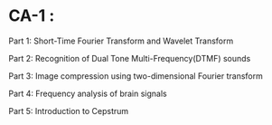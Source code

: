 # CA-1 : 
  Part 1: Short-Time Fourier Transform and Wavelet Transform
  
  Part 2: Recognition of Dual Tone Multi-Frequency(DTMF) sounds
  
  Part 3: Image compression using two-dimensional Fourier transform
  
  Part 4: Frequency analysis of brain signals
  
  Part 5: Introduction to Cepstrum
